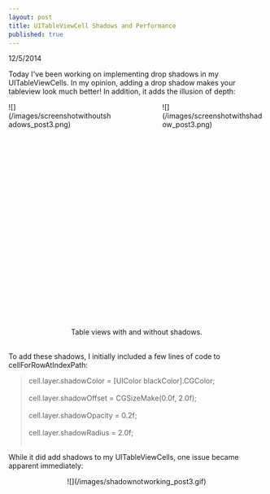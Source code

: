 ```yaml
---
layout: post
title: UITableViewCell Shadows and Performance
published: true
---
```


12/5/2014

Today I've been working on implementing drop shadows in my UITableViewCells. In my opinion, adding a drop shadow makes your tableview look much better! In addition, it adds the illusion of depth:
<div>
<div style="float:left; width:40%; height:40%" markdown="1">
![](/images/screenshotwithoutshadows_post3.png)
</div>

<div style="float:right; width:40%; height:40%" markdown="1">
![](/images/screenshotwithshadow_post3.png)
</div>

<br>
<br>
<br>
<br>
<br>
<br>
<br>
<br>
<br>
<br>
<br>
<br>
<br>
<br>
<br>
<br>
<br>
<br>
<br>
<br>
<br>
<br>
<br>
<br>
<br>
<br>

<div style="font-size:1.0em; text-align:center">
Table views with and without shadows.
</div>
</div>

<br>

To add these shadows, I initially included a few lines of code to cellForRowAtIndexPath:

>cell.layer.shadowColor = [UIColor blackColor].CGColor; <br></br>
>cell.layer.shadowOffset = CGSizeMake(0.0f, 2.0f); <br></br>
>cell.layer.shadowOpacity = 0.2f; <br></br>
>cell.layer.shadowRadius = 2.0f; <br></br>

While it did add shadows to my UITableViewCells, one issue became apparent immediately:

<div style="text-align:center" markdown="1">
![](/images/shadownotworking_post3.gif)
</div>













